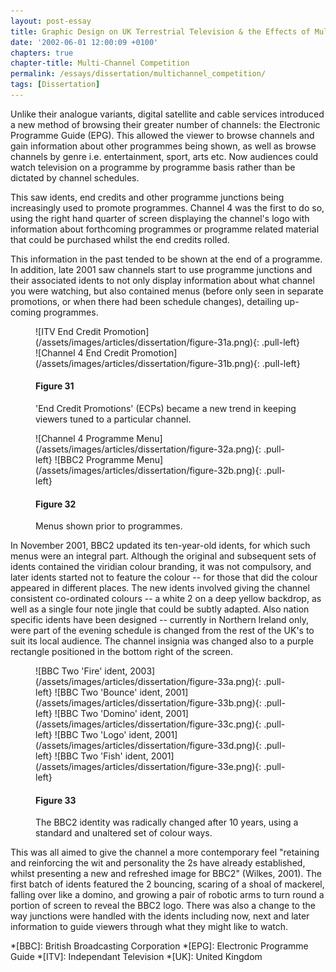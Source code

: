 ```yaml
---
layout: post-essay
title: Graphic Design on UK Terrestrial Television & the Effects of Multi-Channel Growth
date: '2002-06-01 12:00:09 +0100'
chapters: true
chapter-title: Multi-Channel Competition
permalink: /essays/dissertation/multichannel_competition/
tags: [Dissertation]
---
```

Unlike their analogue variants, digital satellite and cable services introduced a new method of browsing their greater number of channels: the Electronic Programme Guide (EPG). This allowed the viewer to browse channels and gain information about other programmes being shown, as well as browse channels by genre i.e. entertainment, sport, arts etc. Now audiences could watch television on a programme by programme basis rather than be dictated by channel schedules.

This saw idents, end credits and other programme junctions being increasingly used to promote programmes. Channel 4 was the first to do so, using the right hand quarter of screen displaying the channel's logo with information about forthcoming programmes or programme related material that could be purchased whilst the end credits rolled.

This information in the past tended to be shown at the end of a programme. In addition, late 2001 saw channels start to use programme junctions and their associated idents to not only display information about what channel you were watching, but also contained menus (before only seen in separate promotions, or when there had been schedule changes), detailing up-coming programmes. 

<figure id="figure-31">
    ![ITV End Credit Promotion](/assets/images/articles/dissertation/figure-31a.png){: .pull-left} 
    ![Channel 4 End Credit Promotion](/assets/images/articles/dissertation/figure-31b.png){: .pull-left} 
    <figcaption>
        <h4>Figure 31</h4>
        <p>'End Credit Promotions' (ECPs) became a new trend in keeping viewers tuned to a particular channel.</p>
    </figcaption>
</figure>

<figure id="figure-32">
    ![Channel 4 Programme Menu](/assets/images/articles/dissertation/figure-32a.png){: .pull-left} 
    ![BBC2 Programme Menu](/assets/images/articles/dissertation/figure-32b.png){: .pull-left} 
    <figcaption>
        <h4>Figure 32</h4>
        <p>Menus shown prior to programmes.</p>
    </figcaption>
</figure>

In November 2001, BBC2 updated its ten-year-old idents, for which such menus were an integral part. Although the original and subsequent sets of idents contained the viridian colour branding, it was not compulsory, and later idents started not to feature the colour -- for those that did the colour appeared in different places. The new idents involved giving the channel consistent co-ordinated colours -- a white 2 on a deep yellow backdrop, as well as a single four note jingle that could be subtly adapted. Also nation specific idents have been designed -- currently in Northern Ireland only, were part of the evening schedule is changed from the rest of the UK's to suit its local audience. The channel insignia was changed also to a purple rectangle positioned in the bottom right of the screen.

<figure id="figure-33">
    ![BBC Two 'Fire' ident, 2003](/assets/images/articles/dissertation/figure-33a.png){: .pull-left}
    ![BBC Two 'Bounce' ident, 2001](/assets/images/articles/dissertation/figure-33b.png){: .pull-left}
    ![BBC Two 'Domino' ident, 2001](/assets/images/articles/dissertation/figure-33c.png){: .pull-left}
    ![BBC Two 'Logo' ident, 2001](/assets/images/articles/dissertation/figure-33d.png){: .pull-left}
    ![BBC Two 'Fish' ident, 2001](/assets/images/articles/dissertation/figure-33e.png){: .pull-left}
    <figcaption>
        <h4>Figure 33</h4>
        <p>The BBC2 identity was radically changed after 10 years, using a standard and unaltered set of colour ways.</p>
    </figcaption>
</figure>

This was all aimed to give the channel a more contemporary feel "retaining and reinforcing the wit and personality the 2s have already established, whilst presenting a new and refreshed image for BBC2" (Wilkes, 2001). The first batch of idents featured the 2 bouncing, scaring of a shoal of mackerel, falling over like a domino, and growing a pair of robotic arms to turn round a portion of screen to reveal the BBC2 logo. There was also a change to the way junctions were handled with the idents including now, next and later information to guide viewers through what they might like to watch.

*[BBC]: British Broadcasting Corporation
*[EPG]: Electronic Programme Guide
*[ITV]: Independant Television
*[UK]: United Kingdom